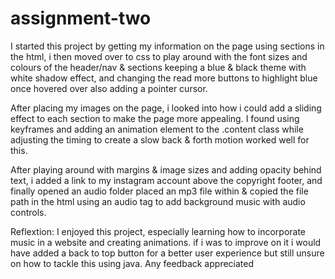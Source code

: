 # assignment-two

I started this project by getting my information on the page using sections in the html, i then moved over to css to play around with the font sizes and colours of the header/nav & sections keeping a blue & black theme with white shadow effect, and changing the read more buttons to highlight blue once hovered over also adding a pointer cursor. 

After placing my images on the page, i looked into how i could add a sliding effect to each section to make the page more appealing. I found using keyframes and adding an animation element to the .content class while adjusting the timing to create a slow back & forth motion worked well for this. 

After playing around with margins & image sizes and adding opacity behind text, i added a link to my instagram account above the copyright footer, and finally opened an audio folder placed an mp3 file within & copied the file path in the html using an audio tag to add background music with audio controls.

Reflextion:
I enjoyed this project, especially learning how to incorporate music in a website and creating animations. if i was to improve on it i would have added a back to top button for a better user experience but still unsure on how to tackle this using java. Any feedback appreciated 
